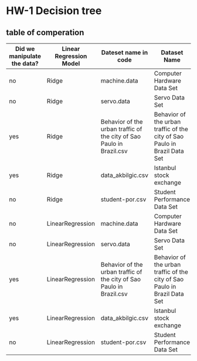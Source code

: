 # HW-1 Decision tree

## table of comperation


| Did  we manipulate the data? | Linear Regression Model | Dateset name in code | Dataset Name | Dataset link | sklearn MSE score (10 min sample) | our MSE score (10 min sample) | sklearn MSE score (15 min sample) | our MSE score (15 min sample) | sklearn MSE score (30 min sample) | our MSE score (30 min sample) | Random model MSE score (10 min sample) | Random model MSE score (15 min sample) | Random model MSE score (30 min sample) |
| --- | --- | --- | --- | --- | --- | --- | --- | --- | --- | --- | --- | --- | --- |
| no | Ridge | machine.data | Computer Hardware Data Set | https://archive.ics.uci.edu/ml/datasets/Computer+Hardware | 2234.424 | 2448.373 | 2295.990 | 2448.373 | 3261.072 | 2448.373 | 344500.564 | 414437.409 | 497143.474 |
| no | Ridge | servo.data | Servo Data Set | https://archive.ics.uci.edu/ml/datasets/Servo | 0.291 | 1.390 | 0.284 | 0.499999 | 1.010 | 0.201 | 12.195 | 16.854 | 12.157 |
| yes | Ridge | Behavior of the urban traffic of the city of Sao Paulo in Brazil.csv | Behavior of the urban traffic of the city of Sao Paulo in Brazil Data Set | https://archive.ics.uci.edu/ml/datasets/Behavior+of+the+urban+traffic+of+the+city+of+Sao+Paulo+in+Brazil | 10.547 | 10.611 | 10.708 | 10.611 | 10.196 | 10.611 | 101.292 | 54.155 | 76.801 |
| yes | Ridge | data_akbilgic.csv | Istanbul stock exchange | https://archive.ics.uci.edu/ml/datasets/ISTANBUL+STOCK+EXCHANGE | 0.0000535 | 0.000110506 | 0.00005258 | 0.000110506 | 0.0000647 | 0.000110506 | 0.000779416 | 0.000818008 | 0.00096555 |
| no | Ridge | student-por.csv | Student Performance Data Set | https://archive.ics.uci.edu/ml/datasets/Student+Performance# | 2.350870578 | 3.836861808 | 2.271136114 | 3.103828803 | 2.183488177 | 2.785053634 | 51.180865775 | 48.640421039 | 42.396321886 |
| no | LinearRegression | machine.data | Computer Hardware Data Set | https://archive.ics.uci.edu/ml/datasets/Computer+Hardware | 2085.829 | 2431.178 | 2295.990 | 2431.178 | 3072.044 | 2431.178 | 360370.192 | 492411.981 | 392332.608 |
| no | LinearRegression | servo.data | Servo Data Set | https://archive.ics.uci.edu/ml/datasets/Servo | 0.291 | 1.903 | 0.284 | 1.128 | 1.010 | 0.293 | 11.436 | 10.185 | 11.370 |
| yes | LinearRegression | Behavior of the urban traffic of the city of Sao Paulo in Brazil.csv | Behavior of the urban traffic of the city of Sao Paulo in Brazil Data Set | https://archive.ics.uci.edu/ml/datasets/Behavior+of+the+urban+traffic+of+the+city+of+Sao+Paulo+in+Brazil | 10.547 | 10.674 | 10.708 | 10.674 | 10.196 | 10.674 | 44.899 | 39.795 | 72.211 |
| yes | LinearRegression | data_akbilgic.csv | Istanbul stock exchange | https://archive.ics.uci.edu/ml/datasets/ISTANBUL+STOCK+EXCHANGE | 0.0000534101 | 0.0000912242 | 0.00005258 | 0.00009122 | 0.0000647 | 0.00009122 | 0.000819 | 0.000732 | 0.00083 |
| no | LinearRegression | student-por.csv | Student Performance Data Set | https://archive.ics.uci.edu/ml/datasets/Student+Performance# | 2.224 | 3.109 | 2.276 | 2.931 | 2.183 | 4.460 | 47.405 | 49.589 | 41.255 |
